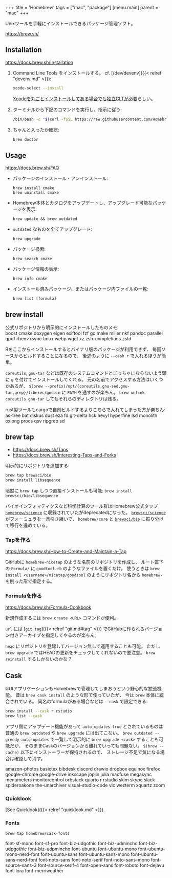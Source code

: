 +++
title = 'Homebrew'
tags = ["mac", "package"]
[menu.main]
  parent = "mac"
+++

Unixツールを手軽にインストールできるパッケージ管理ソフト。

<https://brew.sh/>

## Installation

<https://docs.brew.sh/Installation>

1.  Command Line Tools をインストールする。
    cf. [/dev/devenv]({{< relref "devenv.md" >}}):
    ```sh
    xcode-select --install
    ```

    [Xcodeを丸ごとインストールしてある場合でも独立CLTが必要](https://github.com/Homebrew/brew/issues/11250)らしい。


1.  ターミナルから下記のコマンドを実行し、指示に従う:
    ```sh
    /bin/bash -c "$(curl -fsSL https://raw.githubusercontent.com/Homebrew/install/HEAD/install.sh)"
    ```

1.  ちゃんと入ったか確認:
    ```sh
    brew doctor
    ```


## Usage

<https://docs.brew.sh/FAQ>

-   パッケージのインストール・アンインストール:

        brew install cmake
        brew uninstall cmake

-   Homebrew本体とカタログをアップデートし、アップグレード可能なパッケージを表示:

        brew update && brew outdated

-   `outdated` なものを全てアップグレード:

        brew upgrade

-   パッケージ検索:

        brew search cmake

-   パッケージ情報の表示:

        brew info cmake

-   インストール済みパッケージ、またはパッケージ内ファイルの一覧:

        brew list [formula]


## brew install

公式リポジトリから明示的にインストールしたものメモ:\
boost
cmake
doxygen
eigen
exiftool
fzf
go
make
miller
nkf
pandoc
parallel
qpdf
rbenv
rsync
tmux
webp
wget
xz
zsh-completions
zstd

Rをここからインストールするとバイナリ版のパッケージが利用できず、
毎回ソースからビルドすることになるので、
後述のように `--cask r` で入れるほうが簡単。

`coreutils`, `gnu-tar`
などは既存のシステムコマンドとごっちゃにならないよう頭に `g`
を付けてインストールしてくれる。
元の名前でアクセスする方法はいくつかあるが、
`$(brew --prefix)/opt/{coreutils,gnu-sed,gnu-tar,grep}/libexec/gnubin` に
`PATH` を通すのが楽ちん。
`brew unlink coreutils gnu-tar` してもそれらのディレクトリは残る。

rust製ツールもcargoで自前ビルドするよりこちらで入れてしまった方が楽ちん:\
as-tree
bat
diskus
dust
eza
fd
git-delta
hck
hexyl
hyperfine
lsd
monolith
oxipng
procs
qsv
ripgrep
sd



## brew tap

- <https://docs.brew.sh/Taps>
- <https://docs.brew.sh/Interesting-Taps-and-Forks>

明示的にリポジトリを追加する:

```sh
brew tap brewsci/bio
brew install libsequence
```

暗黙に `brew tap` しつつ直接インストールも可能:
`brew install brewsci/bio/libsequence`

バイオインフォマティクスなど科学計算のツール群はHomebrew公式タップ
[`homebrew/science`](https://github.com/Homebrew/homebrew-science)
に収録されていたがdeprecatedになった。
[`brewsci/science`](https://github.com/brewsci/homebrew-science)
がフォーミュラを一旦引き継いで、 `homebrew/core` と
[`brewsci/bio`](https://brewsci.github.io/homebrew-bio/)
に振り分けて移行を進めている。


### Tapを作る

<https://docs.brew.sh/How-to-Create-and-Maintain-a-Tap>

GitHubに `homebrew-nicetap` のような名前のリポジトリを作成し、
ルート直下の `Formula/` に `goodtool.rb` のようなファイルを置くだけ。
使うときは `brew install <username>/nicetap/goodtool`
のようにリポジトリ名から `homebrew-` を削った形で指定する。


### Formulaを作る

<https://docs.brew.sh/Formula-Cookbook>

新規作成するには `brew create <URL>` コマンドが便利。

`url` には [`git tag`]({{< relref "git.md#tag" >}})
でGitHubに作られるバージョン付きアーカイブを指定してやるのが楽ちん。

`head` にリポジトリを登録してバージョン無しで運用することも可能。
ただし `brew upgrade` ではHEADの更新をチェックしてくれないので要注意。
`brew reinstall` するしかないのかな？


## Cask

GUIアプリケーションもHomebrewで管理してしまおうという野心的な拡張機能。
昔は `brew cask install` のような形で使っていたが、
今は `brew` 本体に統合されている。
同名のformulaがある場合などは `--cask` で限定できる:

```sh
brew install --cask r rstudio
brew list --cask
```

アプリ側にアップデート機能があって `auto_updates true` とされているものは普通の
`brew outdated` や `brew upgrade` には出てこない。
`brew outdated --greedy-auto-updates`
で一覧して明示的に `brew upgrade <cask>` することも可能だが、
そのままCaskのバージョンから離れていっても問題ない。
`$(brew --cache)` 以下にインストーラーが保持されるので、
ストレージ不足で気になる場合は確認して消す。

amazon-photos
basictex bibdesk
discord drawio dropbox equinox firefox
google-chrome google-drive
inkscape joplin julia
macfuse megasync menumeters monitorcontrol
orbstack quarto r rstudio
skim skype slack spideroakone
the-unarchiver visual-studio-code vlc
wezterm xquartz zoom

### Quicklook

[See Quicklook]({{< relref "quicklook.md" >}}).

### Fonts

```sh
brew tap homebrew/cask-fonts
```

font-sf-mono font-sf-pro
font-biz-udgothic font-biz-udmincho font-biz-udpgothic font-biz-udpmincho
font-ubuntu font-ubuntu-mono font-ubuntu-mono-nerd-font
font-ubuntu-sans font-ubuntu-sans-mono font-ubuntu-sans-nerd-font
font-noto-sans font-noto-serif font-noto-sans-mono
font-source-sans-3 font-source-serif-4
font-open-sans font-roboto font-dejavu
font-lora font-merriweather
